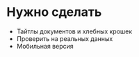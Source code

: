 # Нужно сделать
 
- Тайтлы документов и хлебных крошек
- Проверить на реальных данных
- Мобильная версия
